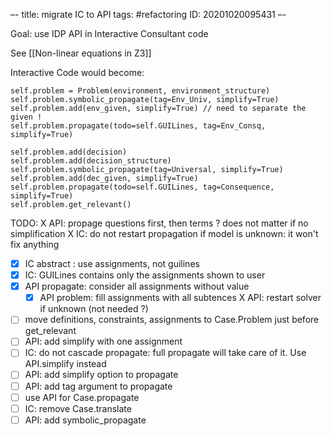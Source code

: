 –-
title: migrate IC to API
tags: #refactoring
   ID: 20201020095431
–-

Goal: use IDP API in Interactive Consultant code

See [[Non-linear equations in Z3]]

Interactive Code would become:
~~~~
self.problem = Problem(environment, environment_structure)
self.problem.symbolic_propagate(tag=Env_Univ, simplify=True)
self.problem.add(env_given, simplify=True) // need to separate the given !
self.problem.propagate(todo=self.GUILines, tag=Env_Consq, simplify=True)

self.problem.add(decision)
self.problem.add(decision_structure)
self.problem.symbolic_propagate(tag=Universal, simplify=True)
self.problem.add(dec_given, simplify=True)
self.problem.propagate(todo=self.GUILines, tag=Consequence, simplify=True)
self.problem.get_relevant()
~~~~

TODO:
X API: propage questions first, then terms ? does not matter if no simplification
X IC: do not restart propagation if model is unknown: it won't fix anything
- [x] IC abstract : use assignments, not guilines
- [x] IC: GUILines contains only the assignments shown to user
- [x] API propagate: consider all assignments without value
    - [x] API problem: fill assignments with all subtences
X API: restart solver if unknown (not needed ?)
- [ ] move definitions, constraints, assignments to Case.Problem just before get_relevant
- [ ] API: add simplify with one assignment
- [ ] IC: do not cascade propagate: full propagate will take care of it.  Use API.simplify instead
- [ ] API: add simplify option to propagate
- [ ] API: add tag argument to propagate
- [ ] use API for Case.propagate
- [ ] IC: remove Case.translate
- [ ] API: add symbolic_propagate